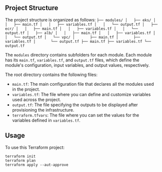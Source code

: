 

## Project Structure

The project structure is organized as follows:
`
├── modules/
│   ├── eks/
│   │   ├── main.tf
│   │   ├── variables.tf
│   │   └── output.tf
│   ├── ecr/
│   │   ├── main.tf
│   │   ├── variables.tf
│   │   └── output.tf
│   ├── alb/
│   │   ├── main.tf
│   │   ├── variables.tf
│   │   └── output.tf
│   └── vpc/
│       ├── main.tf
│       ├── variables.tf
│       └── output.tf
├── main.tf
├── variables.tf
└── output.tf
`


The `modules` directory contains subfolders for each module. Each module has its `main.tf`, `variables.tf`, and `output.tf` files, which define the module's configuration, input variables, and output values, respectively.

The root directory contains the following files:

- `main.tf`: The main configuration file that declares all the modules used in the project.
- `variables.tf`: The file where you can define and customize variables used across the project.
- `output.tf`: The file specifying the outputs to be displayed after provisioning the infrastructure.
- `terraform.tfvars`: The file where you can set the values for the variables defined in `variables.tf`.

## Usage

To use this Terraform project:
   ```
   terraform init
   terraform plan
   terraform apply --aut-approve
